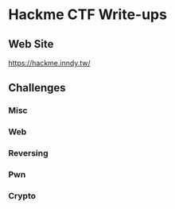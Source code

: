 Hackme CTF Write-ups
===
## Web Site
https://hackme.inndy.tw/

## Challenges
### Misc

### Web

### Reversing

### Pwn

### Crypto
